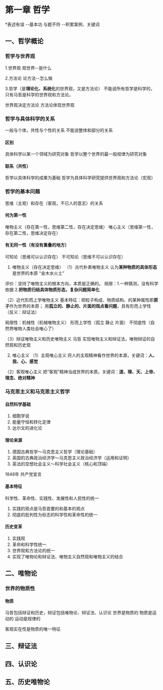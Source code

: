 
# 第一章 哲学

*表述有误 --基本功
与题不符 --积累案例、关键词

## 一、哲学概论

### 哲学与世界观

1.世界观 观世界--是什么

2.方法论 论方法--怎么做

3.哲学（是**理论化、系统化**的世界观，又是方法论） 不能说所有哲学是科学的，只有马哲是科学的世界观和方法论。

世界观决定方法论 方法论体现世界观

### 哲学与具体科学的关系

一般与个体，共性与个性的关系
不能说整体和部分的关系

#### 区别 

具体科学以某一个领域为研究对象 
哲学以整个世界的最一般规律为研究对象

#### 联系（共性）

哲学以具体科学的成果为基础
哲学为具体科学研究提供世界观和方法论（宏观）

### 哲学的基本问题

思维（主观）和存在（客观，不已人的意志）的关系

#### 何为第一性

唯物主义（存在第一性，思维第二性，存在决定思维）
唯心主义（思维第一性，存在第二性，思维决定存在）

#### 有无同一性（有没有重叠的地方）

可知论（思维可以认识存在）
不可知论（思维不可以认识存在）

1. 唯物主义（存在决定思维）
（1）古代朴素唯物主义
认为**某种物质的具体形态**是世界的本原 “金木水火土”

评价：坚持了唯物主义的根本方向，本质是正确的。
局限：1.一种猜测，没有科学依据 2.**把物质归结具体物质形态，复杂问题简单化**

（2）近代形而上学唯物主义
基本特征：把粒子构成、物质结构、的某种属性即**原子**作为世界的本原；
用**孤立的、静止的、片面的观点看问题**，具有形而上学性（反义：辩证法）

局限性：机械性（机械唯物主义） 形而上学性（孤立 静止 片面） 不彻底性（自然界唯物人类社会唯心了）

（3）辩证唯物主义和历史唯物主义 马哲
实现唯物主义和辩证法，唯物辩证的自然观和历史观

2. 唯心主义
（1）主观唯心主义
将人的主观精神看作世界的本源，关键词：**人、我、心、感觉**

（2）客观唯心主义
把“客观”精神当成世界的本原。关键词：**道、理、天、上帝、理念、绝对精神**

### 马克思主义和马克思主义哲学

#### 自然科学基础

1. 细胞学说
2. 能量守恒和转化定律
3. 达尔文的进化论

#### 理论来源

1. 德国古典哲学～马克思主义哲学（理论基础）
2. 英国的古典政治经济学～马克思主义政治经济学（运用和证明）
3. 英法的空想社会主义～科学社会主义（核心和顶端）

1848年 共产党宣言

#### 基本特征
科学性、革命性、实践性、发展性和人民性的统一
1. 实践的观点是马哲首要的和基本的观点
2. 彻底的批判性为标志的科学性和革命性的统一

#### 历史变革
1. 实践观
2. 革命和科学性统一
3. 世界观和方法论的统一
4. 实现了唯物论和辩证法、唯物主义自然观和唯物主义的结合


## 二、唯物论

### 世界的物质性

#### 物质

马哲包括辩证和历史，辩证包括唯物论、辩证法、认识论
世界是物质的 物质是运动的 运动是规律的

客观实在性是物质的唯一特征

## 三、辩证法

## 四、认识论

## 五、历史唯物论



